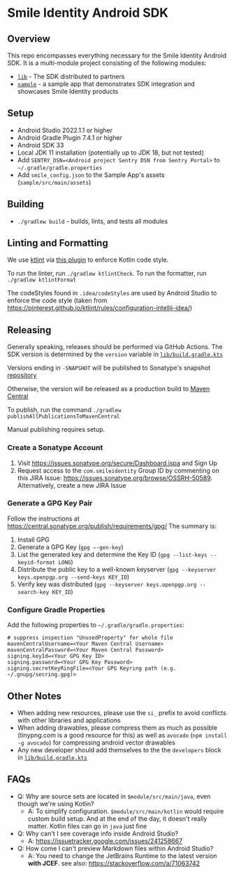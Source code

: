 # Smile Identity Android SDK

## Overview

This repo encompasses everything necessary for the Smile Identity Android SDK. It is a multi-module
project consisting of the following modules:

- [`lib`](https://github.com/smileidentity/android/tree/main/lib) -
  The SDK distributed to partners
- [`sample`](https://github.com/smileidentity/android/tree/main/sample) - a sample app
  that demonstrates SDK integration and showcases Smile Identity products

## Setup

- Android Studio 2022.1.1 or higher
- Android Gradle Plugin 7.4.1 or higher
- Android SDK 33
- Local JDK 11 installation (potentially up to JDK 18, but not tested)
- Add `SENTRY_DSN=<Android project Sentry DSN from Sentry Portal>` to `~/.gradle/gradle.properties`
- Add `smile_config.json` to the Sample App's assets (`sample/src/main/assets`)

## Building

- `./gradlew build` - builds, lints, and tests all modules

## Linting and Formatting

We use [ktlint](https://github.com/pinterest/ktlint) via
[this plugin](https://github.com/jlleitschuh/ktlint-gradle) to enforce Kotlin code style.

To run the linter, run `./gradlew ktlintCheck`. To run the formatter, run `./gradlew ktlintFormat`

The codeStyles found in `.idea/codeStyles` are used by Android Studio to enforce the code style
(taken from https://pinterest.github.io/ktlint/rules/configuration-intellij-idea/)

## Releasing

Generally speaking, releases should be performed via GitHub Actions. The SDK version is determined
by the `version` variable
in [`lib/build.gradle.kts`](https://github.com/smileidentity/android/blob/main/lib/build.gradle.kts)

Versions ending in `-SNAPSHOT` will be published to Sonatype's snapshot
[repository](https://oss.sonatype.org/content/repositories/snapshots/com/smileidentity/android-sdk/)

Otherwise, the version will be released as a production build to
[Maven Central](https://repo1.maven.org/maven2/com/smileidentity/android-sdk/)

To publish, run the command `./gradlew publishAllPublicationsToMavenCentral`

Manual publishing requires setup.

### Create a Sonatype Account

1. Visit https://issues.sonatype.org/secure/Dashboard.jspa and Sign Up
2. Request access to the `com.smileidentity` Group ID by commenting on this JIRA Issue:
   https://issues.sonatype.org/browse/OSSRH-50589. Alternatively, create a new JIRA Issue

### Generate a GPG Key Pair

Follow the instructions at https://central.sonatype.org/publish/requirements/gpg/
The summary is:

1. Install GPG
2. Generate a GPG Key (`gpg —-gen-key`)
3. List the generated key and determine the Key ID (`gpg --list-keys --keyid-format LONG`)
4. Distribute the public key to a well-known keyserver
   (`gpg --keyserver keys.openpgp.org --send-keys KEY_ID`)
5. Verify key was distributed (`gpg --keyserver keys.openpgp.org --search-key KEY_ID`)

### Configure Gradle Properties

Add the following properties to `~/.gradle/gradle.properties`:

```properties
# suppress inspection "UnusedProperty" for whole file
mavenCentralUsername=<Your Maven Central Username>
mavenCentralPassword=<Your Maven Central Password>
signing.keyId=<Your GPG Key ID>
signing.password=<Your GPG Key Password>
signing.secretKeyRingFile=<Your GPG Keyring path (e.g. ~/.gnupg/secring.gpg)>
```

## Other Notes

- When adding new resources, please use the `si_` prefix to avoid conflicts with other libraries and
  applications
- When adding drawables, please compress them as much as possible (tinypng.com is a good resource
  for this) as well as `avocado` (`npm install -g avocado`) for compressing android vector drawables
- Any new developer should add themselves to the the `developers` block in
  [`lib/build.gradle.kts`](https://github.com/smileidentity/android/blob/main/lib/build.gradle.kts)

## FAQs

- Q: Why are source sets are located in `$module/src/main/java`, even though we're using Kotlin?
    - A: To simplify configuration. `$module/src/main/kotlin` would require custom build setup. And
      at the end of the day, it doesn't really matter. Kotlin files can go in `java` just fine
- Q: Why can't I see coverage info inside Android Studio?
    - A: https://issuetracker.google.com/issues/241258667
- Q: How come I can't preview Markdown files within Android Studio?
    - A: You need to change the JetBrains Runtime to the latest version **with JCEF**. see
      also: https://stackoverflow.com/a/71063742
